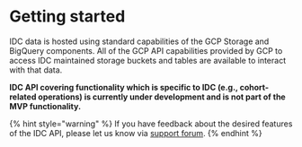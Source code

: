 # Getting started

IDC data is hosted using standard capabilities of the GCP Storage and BigQuery components. All of the GCP API capabilities provided by GCP to access IDC maintained storage buckets and tables are available to interact with that data.

**IDC API covering functionality which is specific to IDC \(e.g., cohort-related operations\) is currently under development and is not part of the MVP functionality.** 

{% hint style="warning" %}
If you have feedback about the desired features of the IDC API, please let us know via [support forum](https://discourse.canceridc.dev).
{% endhint %}

